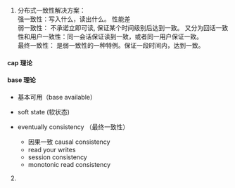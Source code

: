 1. 分布式一致性解决方案：  
  强一致性：写入什么，读出什么。  性能差  
  弱一致性： 不承诺立即可读, 保证某个时间级别后达到一致。 又分为回话一致性和用户一致性：同一会话保证读到一致，或者同一用户保证一致。  
  最终一致性： 是弱一致性的一种特例。保证一段时间内，达到一致。  

#### cap 理论

#### base 理论
* 基本可用（base available）  
* soft state (软状态)  
* eventually consistency （最终一致性）  

    * 因果一致 causal consistency  
    * read your writes   
    * session consistency  
    * monotonic read consistency  

2. 
